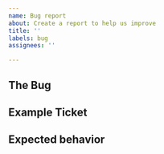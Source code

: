 ```yaml
---
name: Bug report
about: Create a report to help us improve
title: ''
labels: bug
assignees: ''

---
```


## The Bug

## Example Ticket

## Expected behavior
